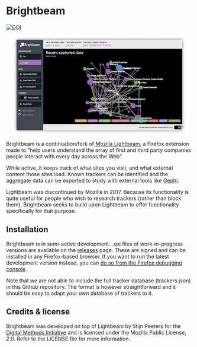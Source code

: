 # Brightbeam

[![DOI](https://zenodo.org/badge/306277620.svg)](https://zenodo.org/badge/latestdoi/306277620)

<p align="center"><img alt="A screenshot of Brightbeam, displaying its 'Graph' view of detected third-party trackers" src="images/example_screenshot.png"></p>

Brightbeam is a continuation/fork of [Mozilla Lightbeam](https://github.com/mozilla/lightbeam), a Firefox extension made 
to "help users understand the array of first and third party companies people interact with every day across the Web".

While active, it keeps track of what sites you visit, and what external content those sites load. Known trackers can be
identified and the aggregate data can be exported to study with external tools like [Gephi](https://gephi.org/).

Lightbeam was discontinued by Mozilla in 2017. Because its functionality is quite useful for people who wish to research
trackers (rather than block them), Brightbeam seeks to build upon Lightbeam to offer functionality specifically for that
purpose.

## Installation
Brightbeam is in semi-active development. .xpi files of work-in-progress versions are available on the 
[releases](https://github.com/digitalmethodsinitiative/brightbeam/releases) page. These are signed and can be installed 
in any Firefox-based browser. If you want to run the latest development version instead, you can [do so from the Firefox
debugging console](https://www.youtube.com/watch?v=sAM78GU4P34&feature=emb_title).

Note that we are not able to include the full tracker database (trackers.json) in this Github repository. The format is 
however straightforward and it should be easy to adapt your own database of trackers to it.

## Credits & license
Brightbeam was developed on top of Lightbeam by Stijn Peeters for the 
[Digital Methods Initiative](https://digitalmethods.net) and is licensed under the Mozilla Public License, 2.0. Refer 
to the LICENSE file for more information.
